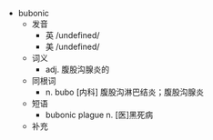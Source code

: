 - bubonic
  - 发音
    - 英 /undefined/
    - 美 /undefined/
  - 词义
    - adj. 腹股沟腺炎的
  - 同根词
    - n. bubo [内科] 腹股沟淋巴结炎；腹股沟腺炎
  - 短语
    - bubonic plague n. [医]黑死病
  - 补充